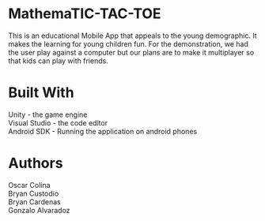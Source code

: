 # MathemaTIC-TAC-TOE
This is an educational Mobile App that appeals to the young demographic. It makes the learning for young children fun. For the demonstration, we had the user play against a computer but our plans are to make it multiplayer so that kids can play with friends.



# Built With
Unity - the game engine <br />
Visual Studio - the code editor <br /> 
Android SDK - Running the application on android phones

# Authors
Oscar Colina <br />
Bryan Custodio <br />
Bryan Cardenas <br />
Gonzalo Alvaradoz

